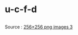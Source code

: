 # u-c-f-d
##


Source : <a title="256×256 png images 3" href="https://pngimage.net/256x256-png-images-3/">256×256 png images 3</a>